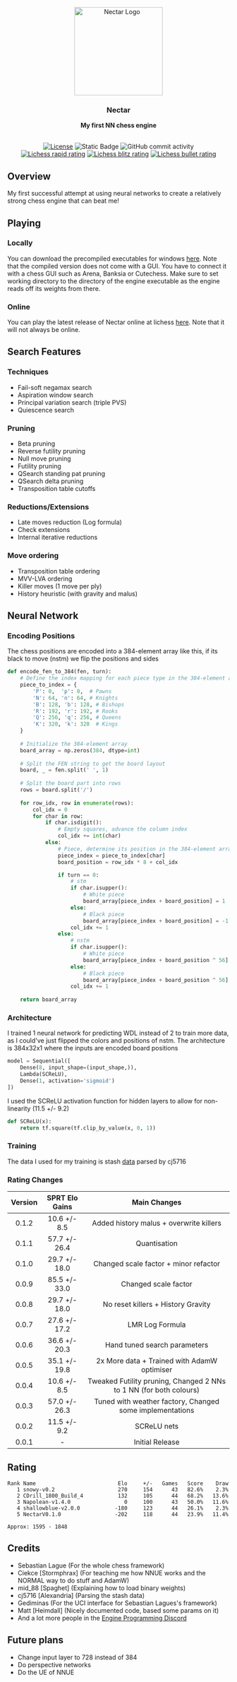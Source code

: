 <div align="center">

<img
  width="200"
  alt="Nectar Logo"
  src="https://github.com/user-attachments/assets/7e8514a1-19ee-46f2-a23a-7054d3e2f432">

<h3>Nectar</h3>
<b>My first NN chess engine</b>
<br>
<br>

[![License](https://img.shields.io/github/license/Dragjon/Nectar?style=for-the-badge)](https://opensource.org/license/mit)
![Static Badge](https://img.shields.io/badge/Version-0.1.3-yellow?style=for-the-badge)
![GitHub commit activity](https://img.shields.io/github/commit-activity/w/dragjon/Nectar?style=for-the-badge)<br>
[![Lichess rapid rating](https://lichess-shield.vercel.app/api?username=NectarBOT&format=rapid)](https://lichess.org/@/Tokenstealer/perf/rapid)
[![Lichess blitz rating](https://lichess-shield.vercel.app/api?username=NectarBOT&format=blitz)](https://lichess.org/@/Tokenstealer/perf/blitz)
[![Lichess bullet rating](https://lichess-shield.vercel.app/api?username=NectarBOT&format=bullet)](https://lichess.org/@/Tokenstealer/perf/bullet)
</div>

## Overview
My first successful attempt at using neural networks to create a relatively strong chess engine that can beat me!
## Playing
### Locally
You can download the precompiled executables for windows [here](https://github.com/Dragjon/Nectar/releases). Note that the compiled version does not come with a GUI. You have to connect it with a chess GUI such as Arena, Banksia or Cutechess. Make sure to set working directory to the directory of the engine executable as the engine reads off its weights from there.
### Online
You can play the latest release of Nectar online at lichess [here](https://lichess.org/@/NectarBOT). Note that it will not always be online.
## Search Features
### Techniques
- Fail-soft negamax search
- Aspiration window search
- Principal variation search (triple PVS)
- Quiescence search
### Pruning
- Beta pruning
- Reverse futility pruning
- Null move pruning
- Futility pruning
- QSearch standing pat pruning
- QSearch delta pruning
- Transposition table cutoffs
### Reductions/Extensions
- Late moves reduction (Log formula)
- Check extensions
- Internal iterative reductions
### Move ordering
- Transposition table ordering
- MVV-LVA ordering
- Killer moves (1 move per ply)
- History heuristic (with gravity and malus)

## Neural Network
### Encoding Positions
The chess positions are encoded into a 384-element array like this, if its black to move (nstm) we flip the positions and sides
```python
def encode_fen_to_384(fen, turn):
    # Define the index mapping for each piece type in the 384-element array
    piece_to_index = {
        'P': 0,  'p': 0,  # Pawns
        'N': 64, 'n': 64, # Knights
        'B': 128, 'b': 128, # Bishops
        'R': 192, 'r': 192, # Rooks
        'Q': 256, 'q': 256, # Queens
        'K': 320, 'k': 320  # Kings
    }
    
    # Initialize the 384-element array
    board_array = np.zeros(384, dtype=int)
    
    # Split the FEN string to get the board layout
    board, _ = fen.split(' ', 1)
    
    # Split the board part into rows
    rows = board.split('/')
    
    for row_idx, row in enumerate(rows):
        col_idx = 0
        for char in row:
            if char.isdigit():
                # Empty squares, advance the column index
                col_idx += int(char)
            else:
                # Piece, determine its position in the 384-element array
                piece_index = piece_to_index[char]
                board_position = row_idx * 8 + col_idx

                if turn == 0:
                    # stm
                    if char.isupper():
                        # White piece
                        board_array[piece_index + board_position] = 1
                    else:
                        # Black piece
                        board_array[piece_index + board_position] = -1
                    col_idx += 1
                else:
                    # nstm
                    if char.isupper():
                        # White piece
                        board_array[piece_index + board_position ^ 56] = -1
                    else:
                        # Black piece
                        board_array[piece_index + board_position ^ 56] = 1
                    col_idx += 1
    
    return board_array
```
### Architecture 
I trained 1 neural network for predicting WDL instead of 2 to train more data, as I could've just flipped the colors and positions of nstm. The architecture is 384x32x1 where the inputs are encoded board positions
```python
model = Sequential([
    Dense(8, input_shape=(input_shape,)),
    Lambda(SCReLU),
    Dense(1, activation='sigmoid')
])
```
I used the SCReLU activation function for hidden layers to allow for non-linearity (11.5 +/- 9.2)
```python
def SCReLU(x):
    return tf.square(tf.clip_by_value(x, 0, 1))
```
### Training
The data I used for my training is stash [data](https://drive.google.com/file/d/1LaaW7bNHBnyEdt51MP6SAZCbSdPzlk8d/view) parsed by cj5716
### Rating Changes
| Version | SPRT Elo Gains | Main Changes|
|:-:|:-:|:-:|
| 0.1.2 | 10.6 +/- 8.5 | Added history malus + overwrite killers
| 0.1.1 | 57.7 +/- 26.4 | Quantisation
| 0.1.0 | 29.7 +/- 18.0 | Changed scale factor + minor refactor
| 0.0.9 | 85.5 +/- 33.0 | Changed scale factor
| 0.0.8 | 29.7 +/- 18.0 | No reset killers + History Gravity 
| 0.0.7 | 27.6 +/- 17.2 | LMR Log Formula
| 0.0.6 | 36.6 +/- 20.3 | Hand tuned search parameters
| 0.0.5 | 35.1 +/- 19.8 | 2x More data + Trained with AdamW optimiser
| 0.0.4 | 10.6 +/- 8.5 | Tweaked Futility pruning, Changed 2 NNs to 1 NN (for both colours) |
| 0.0.3 | 57.0 +/- 26.3 | Tuned with weather factory, Changed some implementations |
| 0.0.2 | 11.5 +/- 9.2 | SCReLU nets |
| 0.0.1 | - | Initial Release |
## Rating
```
Rank Name                          Elo     +/-   Games   Score    Draw
   1 snowy-v0.2                    270     154      43   82.6%    2.3%
   2 CDrill_1800_Build_4           132     105      44   68.2%   13.6%
   3 Napolean-v1.4.0                 0     100      43   50.0%   11.6%
   4 shallowblue-v2.0.0           -180     123      44   26.1%    2.3%
   5 NectarV0.1.0                 -202     118      44   23.9%   11.4%

Approx: 1595 - 1848
```
## Credits
- Sebastian Lague (For the whole chess framework)
- Ciekce [Stormphrax] (For teaching me how NNUE works and the NORMAL way to do stuff and AdamW)
- mid_88 [Spaghet] (Explaining how to load binary weights)
- cj5716 [Alexandria] (Parsing the stash data)
- Gediminas (For the UCI interface for Sebastian Lagues's framework)
- Matt [Heimdall] (Nicely documented code, based some params on it)
- And a lot more people in the [Engine Programming Discord](https://discord.gg/ZaDHayGV)
## Future plans
- Change input layer to 728 instead of 384
- Do perspective networks
- Do the UE of NNUE
